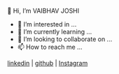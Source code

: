 
👋 Hi, I’m VAIBHAV JOSHI
- 👀 I’m interested in ...
- 🌱 I’m currently learning ...
- 💞️ I’m looking to collaborate on ...
- 📫 How to reach me ...

[linkedin](https://www.linkedin.com/in/vaibhav-joshi-247baa166/) | [github](https://github.com/IN008090/IN008090/edit/main/README.md) | [Instagram](https://www.instagram.com/vaibhavjoshi691/)
<!---
IN008090/IN008090 is a ✨ special ✨ repository because its `README.md` (this file) appears on your GitHub profile.
You can click the Preview link to take a look at your changes.
--->
